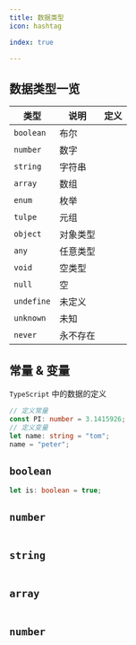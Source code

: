 ```yaml
---
title: 数据类型
icon: hashtag

index: true

---
```


## 数据类型一览

| 类型 | 说明 | 定义
| -- | -- | --
| `boolean`     | 布尔 | 
| `number`      | 数字 | 
| `string`      | 字符串 |
| `array`       | 数组 |
| `enum`        | 枚举 |
| `tulpe`       | 元组 |
| `object`      | 对象类型 |
| `any`         | 任意类型 |
| `void`        | 空类型 |
| `null`        | 空 |
| `undefine`    | 未定义 |
| `unknown`     | 未知 |
| `never`       | 永不存在 |

## 常量 & 变量

  `TypeScript` 中的数据的定义
  
```ts
// 定义常量
const PI: number = 3.1415926;
// 定义变量
let name: string = "tom";
name = "peter";
```

## `boolean`

```ts
let is: boolean = true;
```

## `number`

```ts

```

## `string`

```ts

```

## `array`

```ts

```

## `number`

```ts

```
